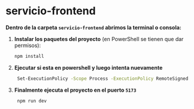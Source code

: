 # servicio-frontend

**Dentro de la carpeta `servicio-frontend` abrimos la terminal o consola:**

1. **Instalar los paquetes del proyecto** (en PowerShell se tienen que dar permisos):
     ```bash
     npm install
2. **Ejecutar si esta en powershell y luego intenta nuevamente**
    ```bash
     Set-ExecutionPolicy -Scope Process -ExecutionPolicy RemoteSigned
3. **Finalmente ejecuta el proyecto en el puerto `5173`**
    ```bash
     npm run dev
